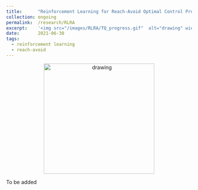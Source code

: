 ```yaml
---
title: 		"Reinforcement Learning for Reach-Avoid Optimal Control Problem"
collection:	ongoing
permalink: 	/research/RLRA
excerpt:    '<img src="/images/RLRA/TQ_progress.gif"  alt="drawing" width="300px"/>'
date: 		2021-06-30
tags:
  - reinforcement learning
  - reach-avoid
---
```


<center>
	<img src="/images/RLRA/TQ_progress.gif"  alt="drawing" width="300px"/>
</center>

To be added